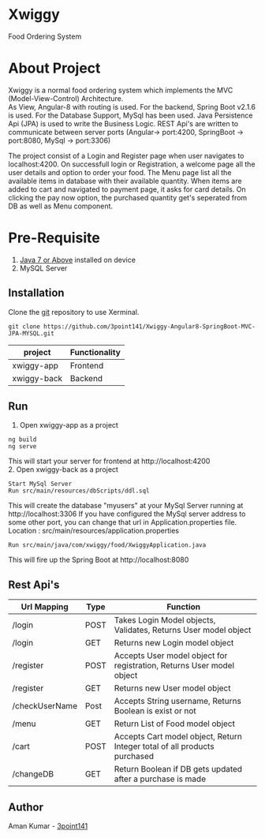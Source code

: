 # Xwiggy
Food Ordering System

# About Project
Xwiggy is a normal food ordering system which implements the MVC (Model-View-Control) Architecture. <br>
As View, Angular-8 with routing is used. For the backend, Spring Boot v2.1.6 is used. For the Database Support, MySql has been used.
Java Persistence Api (JPA) is used to write the Business Logic. REST Api's are written to communicate between server ports 
(Angular-> port:4200, SpringBoot -> port:8080, MySql -> port:3306)

The project consist of a Login and Register page when user navigates to localhost:4200. On successfull login or Registration, a welcome page 
all the user details and option to order your food. The Menu page list all the available items in database with their available quantity.
When items are added to cart and navigated to payment page, it asks for card details. On clicking the pay now option, the purchased quantity
get's seperated from DB as well as Menu component.

# Pre-Requisite
1. [Java 7 or Above](https://java.com/en/download/help/download_options.xml) installed on device
2. MySQL Server

## Installation
Clone the [git](https://github.com/3point141/Xwiggy-Angular8-SpringBoot-MVC-JPA-MYSQL) repository to use Xerminal.

```
git clone https://github.com/3point141/Xwiggy-Angular8-SpringBoot-MVC-JPA-MYSQL.git
```
| project | Functionality |
|----|-------|
| xwiggy-app| Frontend |
| xwiggy-back | Backend |

## Run

1. Open xwiggy-app as a project
```
ng build
ng serve
```
This will start your server for frontend at http://localhost:4200
<br>
2. Open xwiggy-back as a project
```
Start MySql Server
Run src/main/resources/dbScripts/ddl.sql
```
This will create the database "myusers" at your MySql Server running at http://localhost:3306
If you have configured the MySql server address to some other port, you can change that url in Application.properties file.<br>
Location : src/main/resources/application.properties

```
Run src/main/java/com/xwiggy/food/XwiggyApplication.java
```
This will fire up the Spring Boot at http://localhost:8080

## Rest Api's
| Url Mapping | Type | Function |
|----|---|---|
| /login | POST | Takes Login Model objects, Validates, Returns User model object |
| /login | GET | Returns new Login model object |
| /register | POST | Accepts User model object for registration, Returns User model object|
| /register | GET | Returns new User model object |
| /checkUserName | Post | Accepts String username, Returns Boolean is exist or not |
| /menu | GET | Return List of Food model object |
| /cart | POST | Accepts Cart model object, Return Integer total of all products purchased |
| /changeDB | GET | Return Boolean if DB gets updated after a purchase is made |


## Author 
Aman Kumar - [3point141](https://github.com/3point141)
